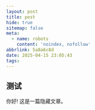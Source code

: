 ```yaml
---
layout: post
title: post
hide: true
sitemap: false
meta:
  - name: robots
    content: 'noindex, nofollow'
abbrlink: 5a8a6c8d
date: 2025-04-15 23:05:43
tags:
---
```


## 测试

你好! 这是一篇隐藏文章。



